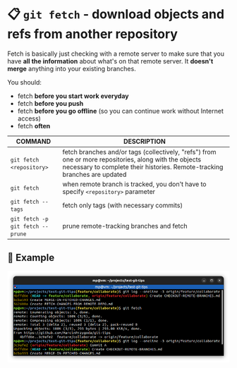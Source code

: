 # 📋 `git fetch` - download objects and refs from another repository

Fetch is basically just checking with a remote server to make sure that you have **all the information** about what's on that remote server. It **doesn't merge** anything into your existing branches.

You should:
- fetch **before you start work everyday**
- fetch **before you push**
- fetch **before you go offline** (so you can continue work without Internet access)
- fetch **often**

| COMMAND                                 | DESCRIPTION                                                                                                                                                                         |
| --------------------------------------- | ----------------------------------------------------------------------------------------------------------------------------------------------------------------------------------- |
| `git fetch <repository>`                | fetch branches and/or tags (collectively, "refs") from one or more repositories, along with the objects necessary to complete their histories. Remote-tracking branches are updated |
| `git fetch`                             | when remote branch is tracked, you don't have to specify `<repository>` parameter                                                                                                   |
| `git fetch --tags`                      | fetch only tags (with necessary commits)                                                                                                                                            |
| `git fetch -p`<br />`git fetch --prune` | prune remote-tracking branches and fetch                                                                                                                                            |

## 📌 Example

![](images/git-fetch.png)